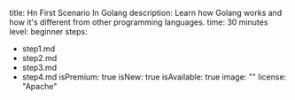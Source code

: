 title: Hn First Scenario In Golang
description: Learn how Golang works and how it's different from other programming
  languages.
time: 30 minutes
level: beginner
steps:
- step1.md
- step2.md
- step3.md
- step4.md
isPremium: true
isNew: true
isAvailable: true
image: ""
license: "Apache"
